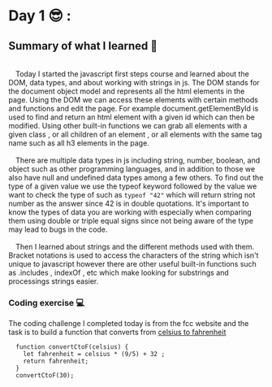 # Day 1 😎 : 

## Summary of what I learned 📢
\
&emsp;Today I started the javascript first steps course and learned about the DOM, data types, and about working with strings in js.
The DOM stands for the document object model and represents all the html elements in the page. Using the DOM we can access these elements with certain methods and functions and edit the page. For example document.getElementById is used to find and return an html element with a given id which can then be modified. Using other built-in functions we can grab all elements with a given class , or all children of an element , or all elements with the same tag name such as all h3 elements in the page.\
\
&emsp;There are multiple data types in js including string, number, boolean, and object such as other programming languages, and in addition to those we also have null and undefined data types among a few others. To find out the type of a given value we use the typeof keyword followed by the value we want to check the type of such as `typeof "42"` which will return string not number as the answer since 42 is in double quotations. It's important to know the types of data you are working with especially when comparing them using double or triple equal signs since not being aware of the type may lead to bugs in the code.\
\
&emsp;Then I learned about strings and the different methods used with them. Bracket notations is used to access the characters of the string which isn't unique to javascript however there are other useful built-in functions such as .includes , indexOf , etc which make looking for substrings and processings strings easier.

### Coding exercise 💻
The coding challenge I completed today is from the fcc website and the task is to build a function that converts from [celsius to fahrenheit ](https://www.freecodecamp.org/learn/javascript-algorithms-and-data-structures/basic-algorithm-scripting/convert-celsius-to-fahrenheit)
```
  function convertCtoF(celsius) {
    let fahrenheit = celsius * (9/5) + 32 ;
    return fahrenheit;
  }
  convertCtoF(30);
```
